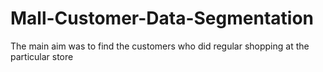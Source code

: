 # Mall-Customer-Data-Segmentation
The main aim was to find the customers who did regular shopping at the particular store
